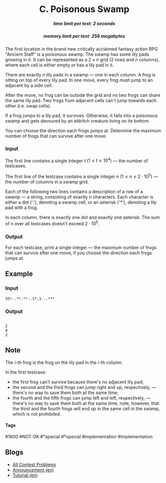 <h1 style='text-align: center;'> C. Poisonous Swamp</h1>

<h5 style='text-align: center;'>time limit per test: 2 seconds</h5>
<h5 style='text-align: center;'>memory limit per test: 256 megabytes</h5>

The first location in the brand new critically acclaimed fantasy action RPG "Ancient Staff" is a poisonous swamp. The swamp has some lily pads growing in it. It can be represented as a $2 \times n$ grid ($2$ rows and $n$ columns), where each cell is either empty or has a lily pad in it.

There are exactly $n$ lily pads in a swamp — one in each column. A frog is sitting on top of every lily pad. In one move, every frog must jump to an adjacent by a side cell.

After the move, no frog can be outside the grid and no two frogs can share the same lily pad. Two frogs from adjacent cells can't jump towards each other (i.e. swap cells).

If a frog jumps to a lily pad, it survives. Otherwise, it falls into a poisonous swamp and gets devoured by an eldritch creature living on its bottom.

You can choose the direction each frogs jumps at. Determine the maximum number of frogs that can survive after one move.

### Input

The first line contains a single integer $t$ ($1 \le t \le 10^4$) — the number of testcases.

The first line of the testcase contains a single integer $n$ ($1 \le n \le 2 \cdot 10^5$) — the number of columns in a swamp grid.

Each of the following two lines contains a description of a row of a swamp — a string, consisting of exactly $n$ characters. Each character is either a dot ('.'), denoting a swamp cell, or an asterisk ('*'), denoting a lily pad with a frog.

In each column, there is exactly one dot and exactly one asterisk. The sum of $n$ over all testcases doesn't exceed $2 \cdot 10^5$.

### Output

For each testcase, print a single integer — the maximum number of frogs that can survive after one move, if you choose the direction each frogs jumps at.

## Example

### Input


```text
35*..**.**..1*.3...***
```
### Output

```text

2
0
2

```
## Note

The $i$-th frog is the frog on the lily pad in the $i$-th column.

In the first testcase: 

* the first frog can't survive because there's no adjacent lily pad;
* the second and the third frogs can jump right and up, respectively, — there's no way to save them both at the same time;
* the fourth and the fifth frogs can jump left and left, respectively, — there's no way to save them both at the same time; note, however, that the third and the fourth frogs will end up in the same cell in the swamp, which is not prohibited.


#### Tags 

#1600 #NOT OK #*special #*special #implementation #implementation 

## Blogs
- [All Contest Problems](../Kotlin_Heroes:_Episode_9_(Unrated,_T-Shirts_+_Prizes!).md)
- [Announcement (en)](../blogs/Announcement_(en).md)
- [Tutorial (en)](../blogs/Tutorial_(en).md)
